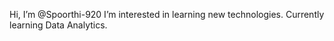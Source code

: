 Hi, I’m @Spoorthi-920
I’m interested in learning new technologies. Currently learning Data Analytics.



